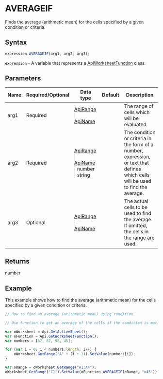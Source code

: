 # AVERAGEIF

Finds the average (arithmetic mean) for the cells specified by a given condition or criteria.

## Syntax

```javascript
expression.AVERAGEIF(arg1, arg2, arg3);
```

`expression` - A variable that represents a [ApiWorksheetFunction](../ApiWorksheetFunction.md) class.

## Parameters

| **Name** | **Required/Optional** | **Data type** | **Default** | **Description** |
| ------------- | ------------- | ------------- | ------------- | ------------- |
| arg1 | Required | [ApiRange](../../ApiRange/ApiRange.md) \| [ApiName](../../ApiName/ApiName.md) |  | The range of cells which will be evaluated. |
| arg2 | Required | [ApiRange](../../ApiRange/ApiRange.md) \| [ApiName](../../ApiName/ApiName.md) \| number \| string |  | The condition or criteria in the form of a number, expression, or text that defines which cells will be used to find the average. |
| arg3 | Optional | [ApiRange](../../ApiRange/ApiRange.md) \| [ApiName](../../ApiName/ApiName.md) |  | The actual cells to be used to find the average. If omitted, the cells in the range are used. |

## Returns

number

## Example

This example shows how to find the average (arithmetic mean) for the cells specified by a given condition or criteria.

```javascript editor-xlsx
// How to find an average (arithmetic mean) using condition.

// Use function to get an average of the cells if the condition is met.

var oWorksheet = Api.GetActiveSheet();
var oFunction = Api.GetWorksheetFunction();
var numbers = [67, 87, 98, 45];

for (var i = 0; i < numbers.length; i++) {
    oWorksheet.GetRange("A" + (i + 1)).SetValue(numbers[i]);
}

var oRange = oWorksheet.GetRange("A1:A4");
oWorksheet.GetRange("C1").SetValue(oFunction.AVERAGEIF(oRange, ">45"));
```
